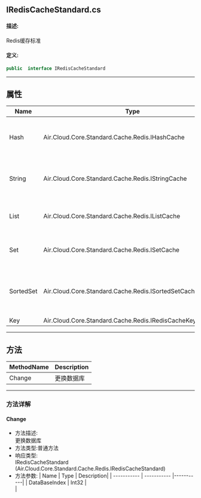 ## IRedisCacheStandard.cs 


#### 描述:


Redis缓存标准


#### 定义: 
``` csharp
public  interface IRedisCacheStandard
```
---
## 属性 
| Name      | Type | Description|
| ----------- | ----------- |-----------|
|     Hash |  Air.Cloud.Core.Standard.Cache.Redis.IHashCache | zh-cn: Hash 存储<br>en-us: Hash stored |
|     String |  Air.Cloud.Core.Standard.Cache.Redis.IStringCache | zh-cn: String 存储<br>en-us: String stored |
|     List |  Air.Cloud.Core.Standard.Cache.Redis.IListCache | zh-cn: List 存储<br>en-us: List stored |
|     Set |  Air.Cloud.Core.Standard.Cache.Redis.ISetCache | zh-cn: Set 存储<br>en-us: Set stored |
|     SortedSet |  Air.Cloud.Core.Standard.Cache.Redis.ISortedSetCache | zh-cn: SortedSet 存储<br>en-us: SortedSet stored |
|     Key |  Air.Cloud.Core.Standard.Cache.Redis.IRedisCacheKeyStandard |  |
---
## 方法 
| MethodName      | Description | 
| ----------- | ----------- |
| Change | 更换数据库 |
---
### 方法详解 
####  Change
* 方法描述:<br> 更换数据库
* 方法类型:普通方法
* 响应类型:<br> IRedisCacheStandard <br> (Air.Cloud.Core.Standard.Cache.Redis.IRedisCacheStandard)
* 方法参数:
| Name      | Type | Description|
| ----------- | ----------- |-----------|
| DataBaseIndex | Int32 |<br> |
